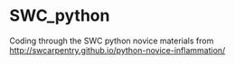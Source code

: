 # SWC_python
Coding through the SWC python novice materials from http://swcarpentry.github.io/python-novice-inflammation/
